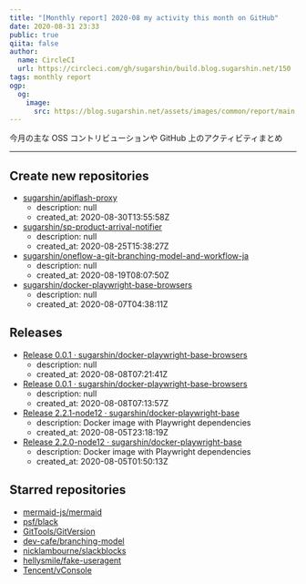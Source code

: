 ```yaml
---
title: "[Monthly report] 2020-08 my activity this month on GitHub"
date: 2020-08-31 23:33
public: true
qiita: false
author:
  name: CircleCI
  url: https://circleci.com/gh/sugarshin/build.blog.sugarshin.net/150
tags: monthly report
ogp:
  og:
    image:
      src: https://blog.sugarshin.net/assets/images/common/report/main.png
---
```


今月の主な OSS コントリビューションや GitHub 上のアクティビティまとめ

***

## Create new repositories

- [sugarshin/apiflash-proxy](https://github.com/sugarshin/apiflash-proxy)
  - description: null
  - created_at: 2020-08-30T13:55:58Z
- [sugarshin/sp-product-arrival-notifier](https://github.com/sugarshin/sp-product-arrival-notifier)
  - description: null
  - created_at: 2020-08-25T15:38:27Z
- [sugarshin/oneflow-a-git-branching-model-and-workflow-ja](https://github.com/sugarshin/oneflow-a-git-branching-model-and-workflow-ja)
  - description: null
  - created_at: 2020-08-19T08:07:50Z
- [sugarshin/docker-playwright-base-browsers](https://github.com/sugarshin/docker-playwright-base-browsers)
  - description: null
  - created_at: 2020-08-07T04:38:11Z

## Releases

- [Release 0.0.1 · sugarshin/docker-playwright-base-browsers](https://github.com/sugarshin/docker-playwright-base-browsers/releases/tag/0.0.1)
  - description: null
  - created_at: 2020-08-08T07:21:41Z
- [Release 0.0.1 · sugarshin/docker-playwright-base-browsers](https://github.com/sugarshin/docker-playwright-base-browsers/releases/tag/0.0.1)
  - description: null
  - created_at: 2020-08-08T07:13:57Z
- [Release 2.2.1-node12 · sugarshin/docker-playwright-base](https://github.com/sugarshin/docker-playwright-base/releases/tag/2.2.1-node12)
  - description: Docker image with Playwright dependencies
  - created_at: 2020-08-05T23:18:19Z
- [Release 2.2.0-node12 · sugarshin/docker-playwright-base](https://github.com/sugarshin/docker-playwright-base/releases/tag/2.2.0-node12)
  - description: Docker image with Playwright dependencies
  - created_at: 2020-08-05T01:50:13Z

## Starred repositories

- [mermaid-js/mermaid](https://github.com/mermaid-js/mermaid)
- [psf/black](https://github.com/psf/black)
- [GitTools/GitVersion](https://github.com/GitTools/GitVersion)
- [dev-cafe/branching-model](https://github.com/dev-cafe/branching-model)
- [nicklambourne/slackblocks](https://github.com/nicklambourne/slackblocks)
- [hellysmile/fake-useragent](https://github.com/hellysmile/fake-useragent)
- [Tencent/vConsole](https://github.com/Tencent/vConsole)

